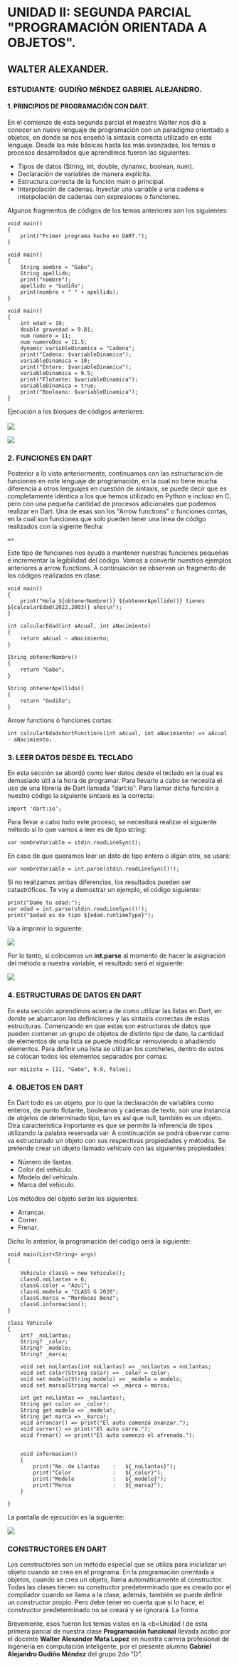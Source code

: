 # UNIDAD II: SEGUNDA PARCIAL "PROGRAMACIÓN ORIENTADA A OBJETOS". 
## WALTER ALEXANDER.
### ESTUDIANTE: GUDIÑO MÉNDEZ GABRIEL ALEJANDRO.
#### 1. PRINCIPIOS DE PROGRAMACIÓN CON DART.
En el comienzo de esta segunda parcial el maestro Walter nos dió a conocer un nuevo lenguaje de programación con un paradigma orientado a objetos, en donde se nos enseñó la sintaxis correcta utilizado en este lenguaje. Desde las más básicas hasta las más avanzadas, los temas o procesos desarrollados que aprendimos fueron las siguientes:

  - Tipos de datos (String, int, double, dynamic, boolean, num).
  - Declaración de variables de manera explícita.
  - Estructura correcta de la función main o principal.
  - Interpolación de cadenas. Inyectar una variable a una cadena e interpolación de cadenas con expresiones o funciones.
  
  Algunos fragmentos de códigos de los temas anteriores son los siguientes:
~~~
void main()
{
    print("Primer programa hecho en DART.");
}
~~~

~~~
void main()
{
    String aombre = "Gabo";
    String apellido;
    print("nombre");
    apellido = "Gudiño";
    print(nombre + " " + apellido);
}
~~~

~~~
void main()
{
    int edad = 19;
    double gravedad = 9.81;
    num numero = 11;
    num numeroDos = 11.5;
    dynamic variableDinamica = "Cadena";
    print("Cadena: $variableDinamica");
    variableDinamica = 10;
    print("Entero: $variableDinamica");
    variableDinamica = 9.5;
    print("Flotante: $variableDinamica");
    variableDinamica = true;
    print("Booleano: $variableDinamica");
}
~~~
Ejecución a los bloques de códigos anteriores:<br><br>
![](https://i.imgur.com/tPPBRqv.png)

![](https://i.imgur.com/ofqvjED.png)
  
 ### 2. FUNCIONES EN DART
Posterior a lo visto anteriormente, continuamos con las estructuración de funciones en este lenguaje de programación, en la cual no tiene mucha diferencia a otros lenguajes en cuestión de sintaxis, se puede decir que es completamente idéntica a los que hemos utilizado en Python e incluso en C, pero con una pequeña cantidad de procesos adicionales que podemos realizar en Dart. Una de esas son los "Arrow functions" o funciones cortas, en la cual son funciones que solo pueden tener una línea de código realizados con la sigiente flecha:
~~~
=>
~~~
Este tipo de funciones nos ayuda a mantener nuestras funciones pequeñas e incrementar la legibilidad del código. Vamos a convertir nuestros ejemplos anteriores a arrow functions. A continuación se observan un fragmento de los códigos realizados en clase:
~~~
void main()
{
    print("Hola ${obtenerNombre()} ${obtenerApellido()} tienes ${calcularEdad(2022,2003)} años\n");
}

int calcularEdad(int aAcual, int aNacimiento)
{
    return aAcual - aNacimiento;
}

String obtenerNombre()
{
    return "Gabo";
}

String obtenerApellido()
{
    return "Gudiño";
}
~~~
Arrow functions ó funciones cortas:
~~~
int calcularEdadshortFunctions(int aAcual, int aNacimiento) => aAcual - aNacimiento;
~~~

### 3. LEER DATOS DESDE EL TECLADO
En esta sección se abordó como leer datos desde el teclado en la cual es demasiado útil a la hora de programar. Para llevarlo a cabo se necesita el uso de una librería de Dart llamada "dart:io". Para llamar dicha función a nuestro código la siguiente sintaxis es la correcta:
~~~
import 'dart:io';
~~~
Para llevar a cabo todo este proceso, se necesitará realizar el siguiente método si lo que vamos a leer es de tipo string:
~~~
var nombreVariable = stdin.readLineSync();
~~~
En caso de que queramos leer un dato de tipo entero o algún otro, se usará:
~~~
var nombreVariable = int.parse(stdin.readLineSync()!);
~~~
Si no realizamos ambas diferencias, los resultados pueden ser catastróficos. Te voy a demostrar un ejemplo, el código siguiente:
~~~
print("Dame tu edad:");
var edad = int.parse(stdin.readLineSync()!);
print("$edad es de tipo ${edad.runtimeType}");
~~~
Va a imprimir lo siguiente:

![](https://i.imgur.com/gAXlz19.png)

Por lo tanto, si colocamos un <b>int.parse</b> al momento de hacer la asignación del método a nuestra variable, el resultado será el siguiente:

![](https://i.imgur.com/kzMGafF.png)

  
### 4. ESTRUCTURAS DE DATOS EN DART

En esta sección aprendimos acerca de como utilizar las listas en Dart,  en donde se abarcaron las definiciones y las sintaxis correctas de estas estructuras. Comenzando en que estas son estructuras de datos que pueden contener un grupo de objetos de distinto tipo de dato, la cantidad de elementos de una lista se puede modificar removiendo o añadiendo elementos. Para definir una lista se utilizan los corchetes, dentro de estos se colocan todos los elementos separados por comas:
~~~
var miLista = [11, "Gabo", 9.9, false];
~~~

### 4. OBJETOS EN DART

En Dart todo es un objeto, por lo que la declaración de variables como enteros, de punto flotante, booleanos y cadenas de texto, son una instancia de objetos de determinado tipo, tan es así que null, también es un objeto. Otra característica importante es que se permite la inferencia de tipos utilizando la palabra reservada var. A continuación se podrá observar como va estructurado un objeto con sus respectivas propiedades y métodos. Se pretende crear un objeto llamado vehículo con las siguientes propiedades:
- Número de llantas.
- Color del vehículo.
- Modelo del vehículo.
- Marca del vehículo.

Los métodos del objeto serán los siguientes:

- Arrancar.
- Correr.
- Frenar.

Dicho lo anterior, la programación del código será la siguiente:
~~~
void main(List<String> args)
{

    Vehiculo classG = new Vehiculo();
    classG.noLlantas = 6;
    classG.color = "Azul";
    classG.modelo = "CLASS G 2020";
    classG.marca = "Merdeces Benz";
    classG.informacion();
}

class Vehiculo
{
    int? _noLlantas;
    String? _color;
    String? _modelo;
    String? _marca;
    
    void set noLlantas(int noLlantas) => _noLlantas = noLlantas;
    void set color(String color) => _color = color;
    void set modelo(String modelo) => _modelo = modelo;
    void set marca(String marca) => _marca = marca;

    int get noLlantas => _noLlantas!;
    String get color => _color!;
    String get modelo => _modelo!;
    String get marca => _marca!;
    void arrancar() => print("El auto comenzó avanzar.");
    void correr() => print("El auto corre.");
    void frenar() => print("El auto comenzó el afrenado.");

    
    void informacion()
    {
        print("No. de Llantas    :   ${_noLlantas}");
        print("Color             :   ${_color}");
        print("Modelo            :   ${_modelo}");
        print("Marca             :   ${_marca}");
    }    

}
~~~

La pantalla de ejecución es la siguiente:

![](https://i.imgur.com/WlAN409.png)

### CONSTRUCTORES EN DART

Los constructores son un método especial que se utiliza para inicializar un objeto cuando se crea en el programa. En la programación orientada a objetos, cuando se crea un objeto, llama automáticamente al constructor. Todas las clases tienen su constructor predeterminado que es creado por el compilador cuando se llama a la clase, además, también se puede definir un constructor propio. Pero debe tener en cuenta que si lo hace, el constructor predeterminado no se creará y se ignorará. La forma 





Brevemente, esos fueron los temas vistos en la <b<Unidad I</b> de esta primera parcial de nuestra clase <b>Programación funcional</b> llevada acabo por el docente <b>Walter Alexander Mata Lopez</b> en nuestra carrera profesional de Ingenería en computación inteligente, por el presente alumno <b>Gabriel Alejandro Gudiño Méndez</b> del grupo 2do "D".
